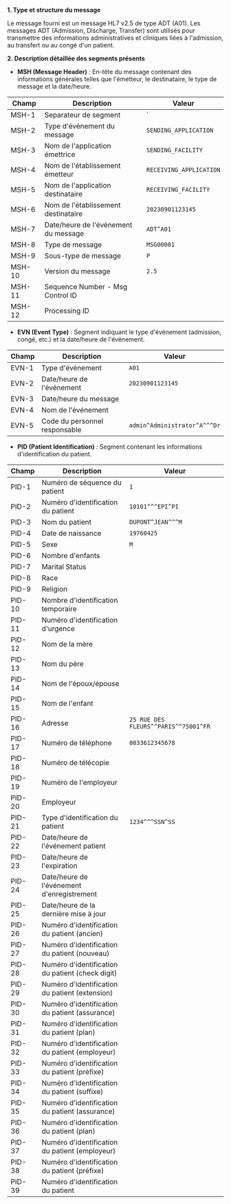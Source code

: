 **1. Type et structure du message**

Le message fourni est un message HL7 v2.5 de type ADT (A01). Les messages ADT (Admission, Discharge, Transfer) sont utilisés pour transmettre des informations administratives et cliniques liées à l'admission, au transfert ou au congé d'un patient.

**2. Description détaillée des segments présents**

- **MSH (Message Header)** : En-tête du message contenant des informations générales telles que l'émetteur, le destinataire, le type de message et la date/heure.

| Champ | Description | Valeur |
| --- | --- | --- |
| MSH-1 | Separateur de segment | `|^~\\&|` |
| MSH-2 | Type d'événement du message | `SENDING_APPLICATION` |
| MSH-3 | Nom de l'application émettrice | `SENDING_FACILITY` |
| MSH-4 | Nom de l'établissement émetteur | `RECEIVING_APPLICATION` |
| MSH-5 | Nom de l'application destinataire | `RECEIVING_FACILITY` |
| MSH-6 | Nom de l'établissement destinataire | `20230901123145` |
| MSH-7 | Date/heure de l'événement du message | `ADT^A01` |
| MSH-8 | Type de message | `MSG00001` |
| MSH-9 | Sous-type de message | `P` |
| MSH-10 | Version du message | `2.5` |
| MSH-11 | Sequence Number - Msg Control ID |  |
| MSH-12 | Processing ID |  |

- **EVN (Event Type)** : Segment indiquant le type d'événement (admission, congé, etc.) et la date/heure de l'événement.

| Champ | Description | Valeur |
| --- | --- | --- |
| EVN-1 | Type d'événement | `A01` |
| EVN-2 | Date/heure de l'événement | `20230901123145` |
| EVN-3 | Date/heure du message |  |
| EVN-4 | Nom de l'événement |  |
| EVN-5 | Code du personnel responsable | `admin^Administrator^A^^^Dr` |

- **PID (Patient Identification)** : Segment contenant les informations d'identification du patient.

| Champ | Description | Valeur |
| --- | --- | --- |
| PID-1 | Numéro de séquence du patient | `1` |
| PID-2 | Numéro d'identification du patient | `10101^^^EPI^PI` |
| PID-3 | Nom du patient | `DUPONT^JEAN^^^M` |
| PID-4 | Date de naissance | `19760425` |
| PID-5 | Sexe | `M` |
| PID-6 | Nombre d'enfants |  |
| PID-7 | Marital Status |  |
| PID-8 | Race |  |
| PID-9 | Religion |  |
| PID-10 | Nombre d'identification temporaire |  |
| PID-11 | Numéro d'identification d'urgence |  |
| PID-12 | Nom de la mère |  |
| PID-13 | Nom du père |  |
| PID-14 | Nom de l'époux/épouse |  |
| PID-15 | Nom de l'enfant |  |
| PID-16 | Adresse | `25 RUE DES FLEURS^^PARIS^^75001^FR` |
| PID-17 | Numéro de téléphone | `0033612345678` |
| PID-18 | Numéro de télécopie |  |
| PID-19 | Numéro de l'employeur |  |
| PID-20 | Employeur |  |
| PID-21 | Type d'identification du patient | `1234^^^SSN^SS` |
| PID-22 | Date/heure de l'événement patient |  |
| PID-23 | Date/heure de l'expiration |  |
| PID-24 | Date/heure de l'événement d'enregistrement |  |
| PID-25 | Date/heure de la dernière mise à jour |  |
| PID-26 | Numéro d'identification du patient (ancien) |  |
| PID-27 | Numéro d'identification du patient (nouveau) |  |
| PID-28 | Numéro d'identification du patient (check digit) |  |
| PID-29 | Numéro d'identification du patient (extension) |  |
| PID-30 | Numéro d'identification du patient (assurance) |  |
| PID-31 | Numéro d'identification du patient (plan) |  |
| PID-32 | Numéro d'identification du patient (employeur) |  |
| PID-33 | Numéro d'identification du patient (préfixe) |  |
| PID-34 | Numéro d'identification du patient (suffixe) |  |
| PID-35 | Numéro d'identification du patient (assurance) |  |
| PID-36 | Numéro d'identification du patient (plan) |  |
| PID-37 | Numéro d'identification du patient (employeur) |  |
| PID-38 | Numéro d'identification du patient (préfixe) |  |
| PID-39 | Numéro d'identification du patient